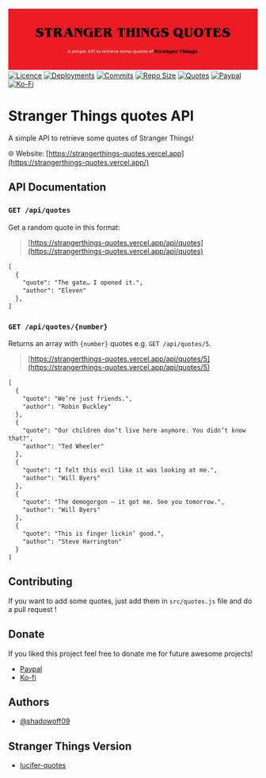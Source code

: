 ![](src/public/images/banner.png)</br>
[![Licence](https://img.shields.io/github/license/shadowoff09/strangerthings-quotes)](https://github.com/shadowoff09/strangerthings-quotes/blob/main/LICENSE)
[![Deployments](https://img.shields.io/github/deployments/shadowoff09/strangerthings-quotes/strangerthings-quotes)](https://github.com/shadowoff09/strangerthings-quotes)
[![Commits](https://img.shields.io/github/last-commit/shadowoff09/strangerthings-quotes)](https://github.com/shadowoff09/strangerthings-quotes/commits/main)
[![Repo Size](https://img.shields.io/github/repo-size/shadowoff09/strangerthings-quotes)](https://github.com/shadowoff09/strangerthings-quotes)
[![Quotes](https://img.shields.io/badge/quotes-100-blue)](https://github.com/shadowoff09/strangerthings-quotes/blob/main/quotes.js)
[![Paypal](https://img.shields.io/badge/Paypal-Donate-blue)](https://paypal.me/diogogaspar123)
[![Ko-Fi](https://img.shields.io/badge/Ko--Fi-Donate-ff69b4)](https://ko-fi.com/shadowoff09)

# Stranger Things quotes API

A simple API to retrieve some quotes of Stranger Things!

:globe_with_meridians: Website: [https://strangerthings-quotes.vercel.app](https://strangerthings-quotes.vercel.app/)

## API Documentation

### `GET /api/quotes`

Get a random quote in this format:

> [https://strangerthings-quotes.vercel.app/api/quotes](https://strangerthings-quotes.vercel.app/api/quotes)

	[
	  {
		"quote": "The gate… I opened it.",
		"author": "Eleven"
      },
	]



### `GET /api/quotes/{number}`

Returns an array with `{number}` quotes e.g. `GET /api/quotes/5`.

> [https://strangerthings-quotes.vercel.app/api/quotes/5](https://strangerthings-quotes.vercel.app/api/quotes/5)

	[
	  {
	    "quote": "We’re just friends.",
        "author": "Robin Buckley"
	  },
	  {
	    "quote": "Our children don’t live here anymore. You didn’t know that?",
        "author": "Ted Wheeler"
	  },
	  {
	    "quote": "I felt this evil like it was looking at me.",
        "author": "Will Byers"
	  },
	  {
	    "quote": "The demogorgon – it got me. See you tomorrow.",
        "author": "Will Byers"
	  },
	  {
	    "quote": "This is finger lickin’ good.",
        "author": "Steve Harrington"
	  }
	]



## Contributing

If you want to add some quotes, just add them in `src/quotes.js` file and do a pull request !

## Donate
If you liked this project feel free to donate me for future awesome projects!</br>
- [Paypal](https://paypal.me/diogogaspar123)</br>
- [Ko-fi](https://ko-fi.com/shadowoff09)


## Authors

- [@shadowoff09](https://www.github.com/shadowoff09)

## Stranger Things Version

- [lucifer-quotes](https://github.com/shadowoff09/lucifer-quotes)
